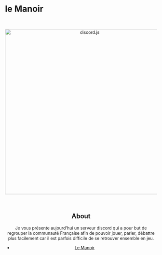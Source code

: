 # le Manoir


<div align="center">
  <br />
  <p>
    <a href="https://discord.js.org"><img src="http://www.freedos.org/images/logos/fdfish-glossy-plain.svg" width="546" alt="discord.js" /></a>
  </p>
  <br />
  <p>
   

## About

Je vous présente aujourd'hui un serveur discord qui a pour but de regrouper la communauté Française afin de pouvoir jouer, parler, débattre plus facilement car il est parfois difficile de se retrouver ensemble en jeu.



* [Le Manoir](https://discord.gg/aX9bsZ6) 

